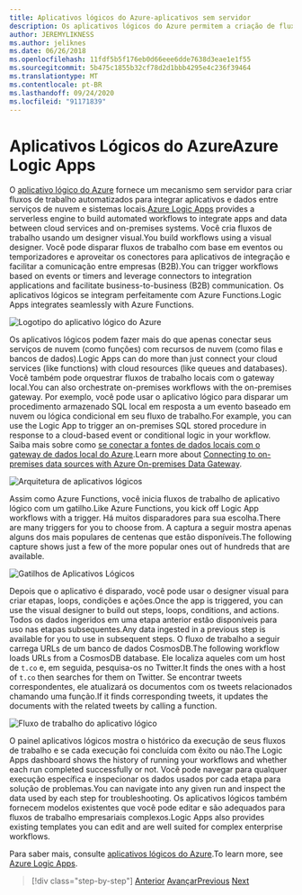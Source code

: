```yaml
---
title: Aplicativos lógicos do Azure-aplicativos sem servidor
description: Os aplicativos lógicos do Azure permitem a criação de fluxos de trabalho escalonáveis automatizados que integram aplicativos e dados entre serviços de nuvem e sistemas locais.
author: JEREMYLIKNESS
ms.author: jeliknes
ms.date: 06/26/2018
ms.openlocfilehash: 11fdf5b5f176eb0d66eee6dde7638d3eae1e1f55
ms.sourcegitcommit: 5b475c1855b32cf78d2d1bbb4295e4c236f39464
ms.translationtype: MT
ms.contentlocale: pt-BR
ms.lasthandoff: 09/24/2020
ms.locfileid: "91171839"
---
```

# <a name="azure-logic-apps"></a><span data-ttu-id="cb6ea-103">Aplicativos Lógicos do Azure</span><span class="sxs-lookup"><span data-stu-id="cb6ea-103">Azure Logic Apps</span></span>

<span data-ttu-id="cb6ea-104">O [aplicativo lógico do Azure](/azure/logic-apps) fornece um mecanismo sem servidor para criar fluxos de trabalho automatizados para integrar aplicativos e dados entre serviços de nuvem e sistemas locais.</span><span class="sxs-lookup"><span data-stu-id="cb6ea-104">[Azure Logic Apps](/azure/logic-apps) provides a serverless engine to build automated workflows to integrate apps and data between cloud services and on-premises systems.</span></span> <span data-ttu-id="cb6ea-105">Você cria fluxos de trabalho usando um designer visual.</span><span class="sxs-lookup"><span data-stu-id="cb6ea-105">You build workflows using a visual designer.</span></span> <span data-ttu-id="cb6ea-106">Você pode disparar fluxos de trabalho com base em eventos ou temporizadores e aproveitar os conectores para aplicativos de integração e facilitar a comunicação entre empresas (B2B).</span><span class="sxs-lookup"><span data-stu-id="cb6ea-106">You can trigger workflows based on events or timers and leverage connectors to integration applications and facilitate business-to-business (B2B) communication.</span></span> <span data-ttu-id="cb6ea-107">Os aplicativos lógicos se integram perfeitamente com Azure Functions.</span><span class="sxs-lookup"><span data-stu-id="cb6ea-107">Logic Apps integrates seamlessly with Azure Functions.</span></span>

![Logotipo do aplicativo lógico do Azure](./media/logic-apps-logo.png)

<span data-ttu-id="cb6ea-109">Os aplicativos lógicos podem fazer mais do que apenas conectar seus serviços de nuvem (como funções) com recursos de nuvem (como filas e bancos de dados).</span><span class="sxs-lookup"><span data-stu-id="cb6ea-109">Logic Apps can do more than just connect your cloud services (like functions) with cloud resources (like queues and databases).</span></span> <span data-ttu-id="cb6ea-110">Você também pode orquestrar fluxos de trabalho locais com o gateway local.</span><span class="sxs-lookup"><span data-stu-id="cb6ea-110">You can also orchestrate on-premises workflows with the on-premises gateway.</span></span> <span data-ttu-id="cb6ea-111">Por exemplo, você pode usar o aplicativo lógico para disparar um procedimento armazenado SQL local em resposta a um evento baseado em nuvem ou lógica condicional em seu fluxo de trabalho.</span><span class="sxs-lookup"><span data-stu-id="cb6ea-111">For example, you can use the Logic App to trigger an on-premises SQL stored procedure in response to a cloud-based event or conditional logic in your workflow.</span></span> <span data-ttu-id="cb6ea-112">Saiba mais sobre como [se conectar a fontes de dados locais com o gateway de dados local do Azure](/azure/analysis-services/analysis-services-gateway).</span><span class="sxs-lookup"><span data-stu-id="cb6ea-112">Learn more about [Connecting to on-premises data sources with Azure On-premises Data Gateway](/azure/analysis-services/analysis-services-gateway).</span></span>

![Arquitetura de aplicativos lógicos](./media/logic-apps-architecture.png)

<span data-ttu-id="cb6ea-114">Assim como Azure Functions, você inicia fluxos de trabalho de aplicativo lógico com um gatilho.</span><span class="sxs-lookup"><span data-stu-id="cb6ea-114">Like Azure Functions, you kick off Logic App workflows with a trigger.</span></span> <span data-ttu-id="cb6ea-115">Há muitos disparadores para sua escolha.</span><span class="sxs-lookup"><span data-stu-id="cb6ea-115">There are many triggers for you to choose from.</span></span> <span data-ttu-id="cb6ea-116">A captura a seguir mostra apenas alguns dos mais populares de centenas que estão disponíveis.</span><span class="sxs-lookup"><span data-stu-id="cb6ea-116">The following capture shows just a few of the more popular ones out of hundreds that are available.</span></span>

![Gatilhos de Aplicativos Lógicos](./media/logic-app-triggers.png)

<span data-ttu-id="cb6ea-118">Depois que o aplicativo é disparado, você pode usar o designer visual para criar etapas, loops, condições e ações.</span><span class="sxs-lookup"><span data-stu-id="cb6ea-118">Once the app is triggered, you can use the visual designer to build out steps, loops, conditions, and actions.</span></span> <span data-ttu-id="cb6ea-119">Todos os dados ingeridos em uma etapa anterior estão disponíveis para uso nas etapas subsequentes.</span><span class="sxs-lookup"><span data-stu-id="cb6ea-119">Any data ingested in a previous step is available for you to use in subsequent steps.</span></span> <span data-ttu-id="cb6ea-120">O fluxo de trabalho a seguir carrega URLs de um banco de dados CosmosDB.</span><span class="sxs-lookup"><span data-stu-id="cb6ea-120">The following workflow loads URLs from a CosmosDB database.</span></span> <span data-ttu-id="cb6ea-121">Ele localiza aqueles com um host de `t.co` e, em seguida, pesquisa-os no Twitter.</span><span class="sxs-lookup"><span data-stu-id="cb6ea-121">It finds the ones with a host of `t.co` then searches for them on Twitter.</span></span> <span data-ttu-id="cb6ea-122">Se encontrar tweets correspondentes, ele atualizará os documentos com os tweets relacionados chamando uma função.</span><span class="sxs-lookup"><span data-stu-id="cb6ea-122">If it finds corresponding tweets, it updates the documents with the related tweets by calling a function.</span></span>

![Fluxo de trabalho do aplicativo lógico](./media/logic-app-workflow.png)

<span data-ttu-id="cb6ea-124">O painel aplicativos lógicos mostra o histórico da execução de seus fluxos de trabalho e se cada execução foi concluída com êxito ou não.</span><span class="sxs-lookup"><span data-stu-id="cb6ea-124">The Logic Apps dashboard shows the history of running your workflows and whether each run completed successfully or not.</span></span> <span data-ttu-id="cb6ea-125">Você pode navegar para qualquer execução específica e inspecionar os dados usados por cada etapa para solução de problemas.</span><span class="sxs-lookup"><span data-stu-id="cb6ea-125">You can navigate into any given run and inspect the data used by each step for troubleshooting.</span></span> <span data-ttu-id="cb6ea-126">Os aplicativos lógicos também fornecem modelos existentes que você pode editar e são adequados para fluxos de trabalho empresariais complexos.</span><span class="sxs-lookup"><span data-stu-id="cb6ea-126">Logic Apps also provides existing templates you can edit and are well suited for complex enterprise workflows.</span></span>

<span data-ttu-id="cb6ea-127">Para saber mais, consulte [aplicativos lógicos do Azure](/azure/logic-apps).</span><span class="sxs-lookup"><span data-stu-id="cb6ea-127">To learn more, see [Azure Logic Apps](/azure/logic-apps).</span></span>

>[!div class="step-by-step"]
><span data-ttu-id="cb6ea-128">[Anterior](application-insights.md) 
> [Avançar](event-grid.md)</span><span class="sxs-lookup"><span data-stu-id="cb6ea-128">[Previous](application-insights.md)
[Next](event-grid.md)</span></span>

